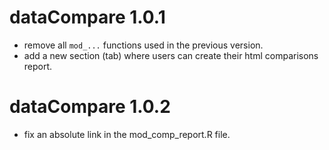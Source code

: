 # dataCompare 1.0.1

* remove all `mod_...` functions used in the previous version.  
* add a new section (tab) where users can create their html comparisons report.  


# dataCompare 1.0.2

* fix an absolute link in the mod_comp_report.R file.
